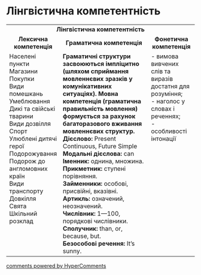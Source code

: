 <div id="hypercomments_widget" class="js-hypercomments-widget invisible"></div>

# Лінгвістична компетентність

<table>
  <tr>
    <td align="center" colspan="3"><b>Лінгвістична компетентність</b></td>
  </tr>
            <tr>
                <td align="center"><b>Лексична компетенція</b></td>
                <td align="center"><b>Граматична компетенція</b></td>
                <td align="center"><b>Фонетична компетенція</b></td>
            </tr>
            <tr>
                <td width="25%" style="vertical-align:top !important;">
                    Населені пункти<br>
Магазини<br>
Покупки<br>
Види помешкань<br>
Умеблювання<br>
Дикі та свійські тварини<br>
Види дозвілля<br>
Спорт<br>
Улюблені дитячі герої <br>
Подорожування<br>
Подорож до англомовних країн<br>
Види транспорту<br>
Довкілля<br>
Свята<br>
Шкільний розклад<br>
                </td>
                <td width="50%" style="vertical-align:top !important;">
                <b>Граматичні структури засвоюються імпліцитно (шляхом сприймання  мовленнєвих зразків у комунікативних ситуаціях). Мовна компетенція (граматична правильність мовлення) формується за рахунок багаторазового вживання  мовленнєвих структур.</b><br>
                <b>Дієслово:</b> Present Continuous, Future Simple<br>
                <b>Модальні дієслова:</b> can <br>
                <b>Іменник:</b> однина, множина.<br>
                <b>Прикметник:</b> ступені порівняння.<br>
                <b>Займенники:</b> особові, присвійні, вказівні.<br>
                <b>Артикль:</b> означений, неозначений.<br>
                <b>Числівник:</b> 1—100, порядкові числівники.<br>
                <b>Сполучник:</b> than, or, because, but.<br>
                <b>Безособові речення:</b>
                It’s sunny.<br>
                </td>
                <td width="25%" style="vertical-align:top !important;">- вимова вивчених слів та виразів достатня для розуміння;<br>
- наголос у словах і реченнях; <br>
- особливості інтонації</td>
            </tr>
</table>

<div class="js-hypercomments-container">
    <a href="http://hypercomments.com" class="hc-link" title="comments widget">comments powered by HyperComments</a>
</div>